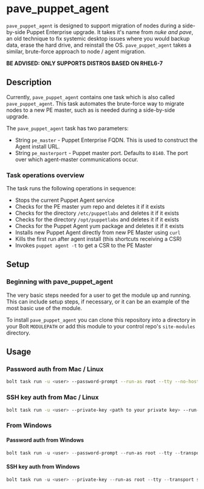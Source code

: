 # pave_puppet_agent

`pave_puppet_agent` is designed to support migration of nodes during a side-by-side Puppet Enterprise upgrade. It takes it's name from *nuke and pave*, an old technique to fix systemic desktop issues where you would backup data, erase the hard drive, and reinstall the OS. `pave_puppet_agent` takes a similar, brute-force approach to node / agent migration.

**BE ADVISED: ONLY SUPPORTS DISTROS BASED ON RHEL6-7**

## Description

Currently, `pave_puppet_agent` contains one task which is also called `pave_puppet_agent`. This task automates the brute-force way to migrate nodes to a new PE master, such as is needed during a side-by-side upgrade.

The `pave_puppet_agent` task has two parameters:

* String `pe_master` - Puppet Enterprise FQDN. This is used to construct the Agent install URL.
* String `pe_masterport` - Puppet master port. Defaults to `8140`. The port over which agent-master communications occur.

### Task operations overview

The task runs the following operations in sequence:

* Stops the current Puppet Agent service
* Checks for the PE master yum repo and deletes it if it exists
* Checks for the directory `/etc/puppetlabs` and deletes it if it exists
* Checks for the directory `/opt/puppetlabs` and deletes it if it exists
* Checks for the Puppet Agent yum package and deletes it if it exists
* Installs new Puppet Agent directly from new PE Master using `curl`
* Kills the first run after agent install (this shortcuts receiving a CSR)
* Invokes `puppet agent -t` to get a CSR to the PE Master

## Setup

### Beginning with pave_puppet_agent

The very basic steps needed for a user to get the module up and running. This can include setup steps, if necessary, or it can be an example of the most basic use of the module.

To install `pave_puppet_agent` you can clone this repository into a directory in your Bolt `MODULEPATH` or add this module to your control repo's `site-modules` directory.

## Usage

### Password auth from Mac / Linux

```sh
bolt task run -u <user> --password-prompt --run-as root --tty --no-host-key-check -t <your node> pave_puppet_agent pe_master=<your master fqdn>
```

### SSH key auth from Mac / Linux

```sh
bolt task run -u <user> --private-key <path to your private key> --run-as root --tty --no-host-key-check -t <your node> pave_puppet_agent pe_master=<your master fqdn>
```

### From Windows

#### Password auth from Windows

```powershell
bolt task run -u <user> --password-prompt --run-as root --tty --transport ssh --no-host-key-check -t <your node> pave_puppet_agent pe_master=<your master fqdn>
```

#### SSH key auth from Windows

```powershell
bolt task run -u <user> --private-key --run-as root --tty --transport ssh --no-host-key-check -t <your node> pave_puppet_agent pe_master=<your master fqdn>
```
